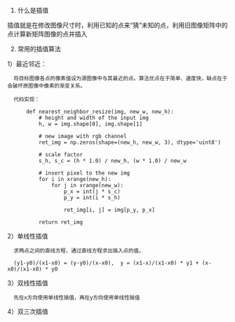 1. 什么是插值

插值就是在修改图像尺寸时，利用已知的点来“猜”未知的点，利用旧图像矩阵中的点计算新矩阵图像的点并插入

2. 常用的插值算法

  1）最近邻近：
  
      将目标图像各点的像素值设为源图像中与其最近的点。算法优点在于简单、速度快，缺点在于会破坏原图像中像素的渐变关系。
      
      代码实现：
      
          def nearest_neighbor_resize(img, new_w, new_h):
              # height and width of the input img
              h, w = img.shape[0], img.shape[1]
              
              # new image with rgb channel
              ret_img = np.zeros(shape=(new_h, new_w, 3), dtype='uint8')
              
              # scale factor
              s_h, s_c = (h * 1.0) / new_h, (w * 1.0) / new_w

              # insert pixel to the new img
              for i in xrange(new_h):
                  for j in xrange(new_w):
                      p_x = int(j * s_c)
                      p_y = int(i * s_h)

                      ret_img[i, j] = img[p_y, p_x]

              return ret_img
  
  2）单线性插值
  
      求两点之间的直线方程，通过直线方程求出插入点的值。
      
      (y1-y0)/(x1-x0) = (y-y0)/(x-x0),  y = (x1-x)/(x1-x0) * y1 + (x-x0)/(x1-x0) * y0
  
  3）双线性插值
  
      先在x方向使用单线性插值，再在y方向使用单线性插值
  
  4）双三次插值
